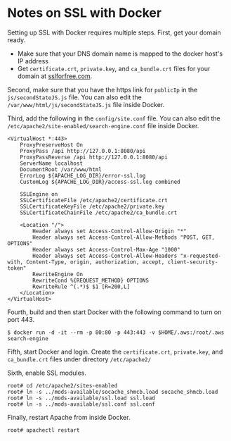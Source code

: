 # Notes on SSL with Docker

Setting up SSL with Docker requires multiple steps. First, get your domain ready.

* Make sure that your DNS domain name is mapped to the docker host's IP address
* Get `certificate.crt`, `private.key`, and `ca_bundle.crt` files for your domain at [sslforfree.com](https://www.sslforfree.com/).

Second, make sure that you have the https link for `publicIp` in the `js/secondStateJS.js` file. You can also edit the `/var/www/html/js/secondStateJS.js` file inside Docker.

Third, add the following in the `config/site.conf` file. You can also edit the `/etc/apache2/site-enabled/search-engine.conf` file inside Docker.

```text
<VirtualHost *:443>
    ProxyPreserveHost On
    ProxyPass /api http://127.0.0.1:8080/api
    ProxyPassReverse /api http://127.0.0.1:8080/api
    ServerName localhost
    DocumentRoot /var/www/html
    ErrorLog ${APACHE_LOG_DIR}/error-ssl.log
    CustomLog ${APACHE_LOG_DIR}/access-ssl.log combined

    SSLEngine on
    SSLCertificateFile /etc/apache2/certificate.crt
    SSLCertificateKeyFile /etc/apache2/private.key
    SSLCertificateChainFile /etc/apache2/ca_bundle.crt

    <Location "/">
        Header always set Access-Control-Allow-Origin "*"
        Header always set Access-Control-Allow-Methods "POST, GET, OPTIONS"
        Header always set Access-Control-Max-Age "1000"
        Header always set Access-Control-Allow-Headers "x-requested-with, Content-Type, origin, authorization, accept, client-security-token"
        RewriteEngine On
        RewriteCond %{REQUEST_METHOD} OPTIONS
        RewriteRule ^(.*)$ $1 [R=200,L]
    </Location>
</VirtualHost>
```

Fourth, build and then start Docker with the following command to turn on port 443.

```text
$ docker run -d -it --rm -p 80:80 -p 443:443 -v $HOME/.aws:/root/.aws search-engine
```

Fifth, start Docker and login. Create the `certificate.crt`, `private.key`, and `ca_bundle.crt` files under directory `/etc/apache2/`

Sixth, enable SSL modules.

```text
root# cd /etc/apache2/sites-enabled
root# ln -s ../mods-available/socache_shmcb.load socache_shmcb.load
root# ln -s ../mods-available/ssl.load ssl.load
root# ln -s ../mods-available/ssl.conf ssl.conf
```

Finally, restart Apache from inside Docker.

```text
root# apachectl restart
```

